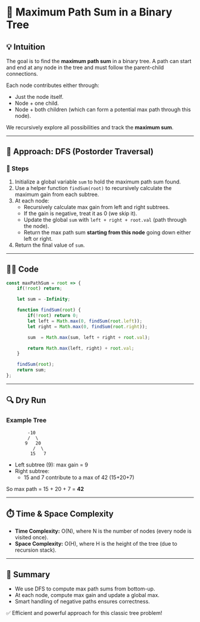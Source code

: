 # 🌲 Maximum Path Sum in a Binary Tree

## 💡 Intuition
The goal is to find the **maximum path sum** in a binary tree. A path can start and end at any node in the tree and must follow the parent-child connections.

Each node contributes either through:
- Just the node itself.
- Node + one child.
- Node + both children (which can form a potential max path through this node).

We recursively explore all possibilities and track the **maximum sum**.

---

## 🚀 Approach: DFS (Postorder Traversal)

### 📌 Steps
1. Initialize a global variable `sum` to hold the maximum path sum found.
2. Use a helper function `findSum(root)` to recursively calculate the maximum gain from each subtree.
3. At each node:
   - Recursively calculate max gain from left and right subtrees.
   - If the gain is negative, treat it as 0 (we skip it).
   - Update the global `sum` with `left + right + root.val` (path through the node).
   - Return the max path sum **starting from this node** going down either left or right.
4. Return the final value of `sum`.

---

## 🧑‍💻 Code
```javascript
const maxPathSum = root => {
    if(!root) return;

    let sum = -Infinity;

    function findSum(root) {
        if(!root) return 0;
        let left = Math.max(0, findSum(root.left));
        let right = Math.max(0, findSum(root.right));

        sum  = Math.max(sum, left + right + root.val);

        return Math.max(left, right) + root.val;
    }

    findSum(root);
    return sum;
};
```

---

## 🔍 Dry Run
### Example Tree
```
        -10
        /  \
       9   20
          /  \
         15   7
```

- Left subtree (9): max gain = 9
- Right subtree:
  - 15 and 7 contribute to a max of 42 (15+20+7)

So max path = 15 + 20 + 7 = **42**

---

## ⏱️ Time & Space Complexity
- **Time Complexity:** O(N), where N is the number of nodes (every node is visited once).
- **Space Complexity:** O(H), where H is the height of the tree (due to recursion stack).

---

## 📘 Summary
- We use DFS to compute max path sums from bottom-up.
- At each node, compute max gain and update a global max.
- Smart handling of negative paths ensures correctness.

✅ Efficient and powerful approach for this classic tree problem!

